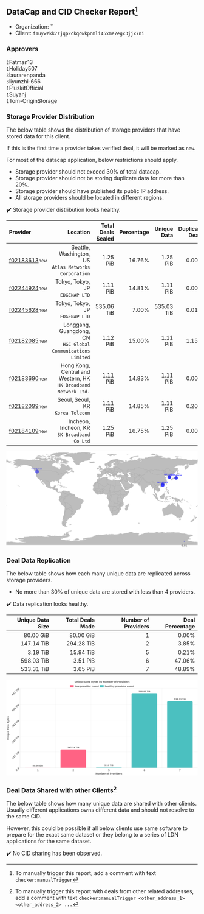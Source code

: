 ## DataCap and CID Checker Report[^1]
 - Organization: ``
 - Client: `f1uywzkk7zjqp2ckqowkpnmli45xme7egx3jjx7ni`
### Approvers
`2`Fatman13<br/>`1`Holiday507<br/>`3`laurarenpanda<br/>`3`liyunzhi-666<br/>`1`PluskitOfficial<br/>`1`Suyanj<br/>`1`Tom-OriginStorage

### Storage Provider Distribution
The below table shows the distribution of storage providers that have stored data for this client.

If this is the first time a provider takes verified deal, it will be marked as `new`.

For most of the datacap application, below restrictions should apply.
 - Storage provider should not exceed 30% of total datacap.
 - Storage provider should not be storing duplicate data for more than 20%.
 - Storage provider should have published its public IP address.
 - All storage providers should be located in different regions.

✔️ Storage provider distribution looks healthy.

| Provider                                                    |                                                           Location | Total Deals Sealed | Percentage | Unique Data | Duplicate Deals |
| :---------------------------------------------------------- | -----------------------------------------------------------------: | -----------------: | ---------: | ----------: | --------------: |
| [f02183613](https://filfox.info/en/address/f02183613)`new`  |           Seattle, Washington, US<br/>`Atlas Networks Corporation` |           1.25 PiB |     16.76% |    1.25 PiB |           0.00% |
| [f02244924](https://filfox.info/en/address/f02244924)`new`  |                                 Tokyo, Tokyo, JP<br/>`EDGENAP LTD` |           1.11 PiB |     14.81% |    1.11 PiB |           0.00% |
| [f02245628](https://filfox.info/en/address/f02245628)`new`  |                                 Tokyo, Tokyo, JP<br/>`EDGENAP LTD` |         535.06 TiB |      7.00% |  535.03 TiB |           0.01% |
| [f02182085](https://filfox.info/en/address/f02182085)`new`  |    Longgang, Guangdong, CN<br/>`HGC Global Communications Limited` |           1.12 PiB |     15.00% |    1.11 PiB |           1.15% |
| [f02183690](https://filfox.info/en/address/f02183690)`new`  | Hong Kong, Central and Western, HK<br/>`HK Broadband Network Ltd.` |           1.11 PiB |     14.83% |    1.11 PiB |           0.00% |
| [f02182099](https://filfox.info/en/address/f02182099)`new`  |                               Seoul, Seoul, KR<br/>`Korea Telecom` |           1.11 PiB |     14.85% |    1.11 PiB |           0.20% |
| [f02184109](https://filfox.info/en/address/f02184109)`new`  |                     Incheon, Incheon, KR<br/>`SK Broadband Co Ltd` |           1.25 PiB |     16.75% |    1.25 PiB |           0.00% |

<img src="https://raw.githubusercontent.com/data-preservation-programs/filplus-checker-assets/main/filecoin-project/filecoin-plus-large-datasets/issues/1970/1696672908878.png"/>

### Deal Data Replication
The below table shows how each many unique data are replicated across storage providers.

- No more than 30% of unique data are stored with less than 4 providers.

✔️ Data replication looks healthy.

| Unique Data Size | Total Deals Made | Number of Providers | Deal Percentage |
| ---------------: | ---------------: | ------------------: | --------------: |
|        80.00 GiB |        80.00 GiB |                   1 |           0.00% |
|       147.14 TiB |       294.28 TiB |                   2 |           3.85% |
|         3.19 TiB |        15.94 TiB |                   5 |           0.21% |
|       598.03 TiB |         3.51 PiB |                   6 |          47.06% |
|       533.31 TiB |         3.65 PiB |                   7 |          48.89% |

<img src="https://raw.githubusercontent.com/data-preservation-programs/filplus-checker-assets/main/filecoin-project/filecoin-plus-large-datasets/issues/1970/1696672909455.png"/>

### Deal Data Shared with other Clients[^3]
The below table shows how many unique data are shared with other clients.
Usually different applications owns different data and should not resolve to the same CID.

However, this could be possible if all below clients use same software to prepare for the exact same dataset or they belong to a series of LDN applications for the same dataset.

✔️ No CID sharing has been observed.

[^1]: To manually trigger this report, add a comment with text `checker:manualTrigger`

[^2]: Deals from those addresses are combined into this report as they are specified with `checker:manualTrigger`

[^3]: To manually trigger this report with deals from other related addresses, add a comment with text `checker:manualTrigger <other_address_1> <other_address_2> ...`
